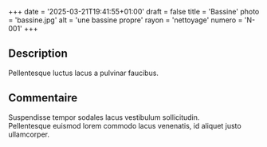 +++
date = '2025-03-21T19:41:55+01:00'
draft = false
title = 'Bassine'
photo = 'bassine.jpg'
alt = 'une bassine propre'
rayon = 'nettoyage'
numero = 'N-001'
+++

## Description
Pellentesque luctus lacus a pulvinar faucibus.

## Commentaire
Suspendisse tempor sodales lacus vestibulum sollicitudin.  
Pellentesque euismod lorem commodo lacus venenatis, id aliquet justo ullamcorper. 